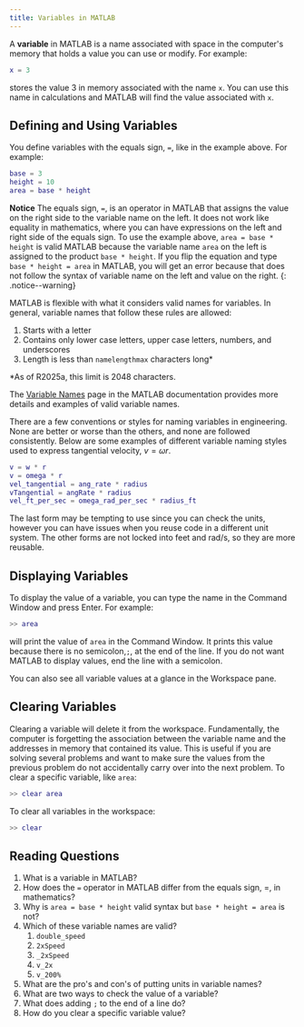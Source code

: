 ```yaml
---
title: Variables in MATLAB
---
```


A **variable** in MATLAB is a name associated with space in the computer's memory
that holds a value you can use or modify.
For example:

```matlab
x = 3
```

stores the value 3 in memory associated with the name `x`.
You can use this name in calculations and MATLAB will find the value associated with `x`.

## Defining and Using Variables
You define variables with the equals sign, `=`, like in the example above.
For example:

```matlab
base = 3
height = 10
area = base * height
```

**Notice**
The equals sign, `=`, is an operator in MATLAB that assigns the value on the right side to the variable name on the left.
It does not work like equality in mathematics, where you can have expressions on the left and right side of the equals sign.
To use the example above, `area = base * height` is valid MATLAB because the variable name `area` on the left is assigned to the product `base * height`.
If you flip the equation and type `base * height = area` in MATLAB, you will get an error because that does not follow the syntax of variable name on the left and value on the right.
{: .notice--warning}

MATLAB is flexible with what it considers valid names for variables.
In general, variable names that follow these rules are allowed:

1. Starts with a letter
2. Contains only lower case letters, upper case letters, numbers, and underscores
3. Length is less than `namelengthmax` characters long*

*As of R2025a, this limit is 2048 characters.

The [Variable Names](https://www.mathworks.com/help/matlab/matlab_prog/variable-names.html) page in the MATLAB documentation
provides more details and examples of valid variable names.

There are a few conventions or styles for naming variables in engineering.
None are better or worse than the others, and none are followed consistently.
Below are some examples of different variable naming styles used to express tangential velocity, $v = \omega r$.

```matlab
v = w * r
v = omega * r
vel_tangential = ang_rate * radius
vTangential = angRate * radius
vel_ft_per_sec = omega_rad_per_sec * radius_ft
```

The last form may be tempting to use since you can check the units,
however you can have issues when you reuse code in a different unit system.
The other forms are not locked into feet and rad/s, so they are more reusable.

## Displaying Variables

To display the value of a variable, you can type the name in the Command Window and press Enter.
For example:

```matlab
>> area
```

will print the value of `area` in the Command Window.
It prints this value because there is no semicolon,`;`, at the end of the line.
If you do not want MATLAB to display values, end the line with a semicolon.

You can also see all variable values at a glance in the Workspace pane.

## Clearing Variables

Clearing a variable will delete it from the workspace.
Fundamentally, the computer is forgetting the association between the variable name and the addresses in memory that contained its value.
This is useful if you are solving several problems and want to make sure the values from the previous problem do not accidentally carry over into the next problem.
To clear a specific variable, like `area`:

```matlab
>> clear area
```

To clear all variables in the workspace:

```matlab
>> clear
```

## Reading Questions

1. What is a variable in MATLAB?
2. How does the `=` operator in MATLAB differ from the equals sign, =, in mathematics?
3. Why is `area = base * height` valid syntax but `base * height = area` is not?
3. Which of these variable names are valid?
    1. `double_speed`  
    2. `2xSpeed`  
    3. `_2xSpeed`  
    4. `v_2x`  
    5. `v_200%`  
4. What are the pro's and con's of putting units in variable names?
5. What are two ways to check the value of a variable?
6. What does adding `;` to the end of a line do?
7. How do you clear a specific variable value?
